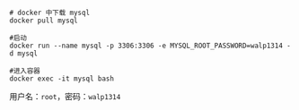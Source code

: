 
```
# docker 中下载 mysql
docker pull mysql

#启动
docker run --name mysql -p 3306:3306 -e MYSQL_ROOT_PASSWORD=walp1314 -d mysql

#进入容器
docker exec -it mysql bash
```

用户名：`root`，密码：`walp1314`


